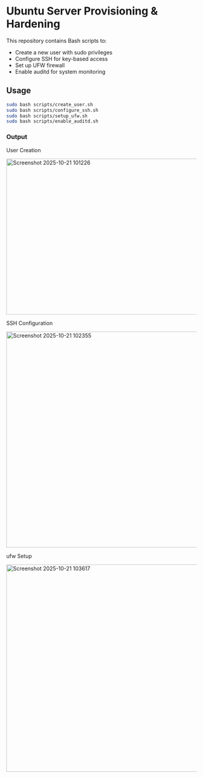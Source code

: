 # Ubuntu Server Provisioning & Hardening

This repository contains Bash scripts to:
- Create a new user with sudo privileges
- Configure SSH for key-based access
- Set up UFW firewall
- Enable auditd for system monitoring

## Usage

```bash
sudo bash scripts/create_user.sh
sudo bash scripts/configure_ssh.sh
sudo bash scripts/setup_ufw.sh
sudo bash scripts/enable_auditd.sh

```
### Output
User Creation

<img width="684" height="413" alt="Screenshot 2025-10-21 101226" src="https://github.com/user-attachments/assets/2505c5e6-bd70-4c7a-a5d8-eb3a8ff330c1" />

SSH Configuration

<img width="913" height="572" alt="Screenshot 2025-10-21 102355" src="https://github.com/user-attachments/assets/8745dbe6-33c6-48ae-a785-f4c569b3bead" />

ufw Setup

<img width="926" height="549" alt="Screenshot 2025-10-21 103617" src="https://github.com/user-attachments/assets/91e28a19-d19d-4279-89f0-5782487a715c" />
